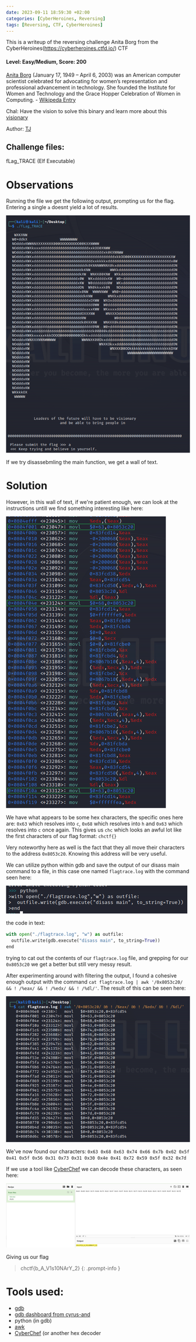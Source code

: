 ```yaml
---
date: 2023-09-11 18:59:30 +02:00
categories: [CyberHeroines, Reversing]
tags: [Reversing, CTF, CyberHeroines]
---
```

This is a writeup of the reversing challenge Anita Borg from the CyberHeroines(https://cyberheroines.ctfd.io/) CTF
#### Level: Easy/Medium, Score: 200
[Anita Borg](https://cyberheroines.ctfd.io/challenges#Anita%20Borg-32) (January 17, 1949 – April 6, 2003) was an American computer scientist celebrated for advocating for women’s representation and professional advancement in technology. She founded the Institute for Women and Technology and the Grace Hopper Celebration of Women in Computing. - [Wikipeda Entry](https://en.wikipedia.org/wiki/Anita_Borg)

Chal: Have the vision to solve this binary and learn more about this [visionary](https://www.youtube.com/watch?v=qMfELzvXpBo)

Author: [TJ](https://www.tjoconnor.org)

## Challenge files:

fLag_TRACE (Elf Executable)

# Observations
Running the file we get the following output, prompting us for the flag. Entering a single `a` doesnt yield a lot of results.

![1st run](/assets/images/CHCTF/Anita/1run.png)

If we try disassebmling the main function, we get a wall of text.

# Solution

However, in this wall of text, if we're patient enough, we can look at the instructions untill we find something interesting like here:

![chars found](/assets/images/CHCTF/Anita/chars_found.png)

We have what appears to be some hex characters, the specific ones here are: `0x63` which resolves into `c`, `0x68` which resolves into `h`
and `0x63` which resolves into `c` once again. This gives us `chc` which looks an awful lot like the first characters of our flag format: `chctf{}`

Very noteworthy here as well is the fact that they all move their characters to the address `0x8053c20`. Knowing this address will be very useful.

We can utilize python within gdb and save the output of our disass main command to a file, in this case one named `flagtrace.log` with the command seen here:

![save main dissass](/assets/images/CHCTF/Anita/dump_disass.png)

the code in text:

```python
with open("./flagtrace.log", "w") as outfile:
  outfile.write(gdb.execute("disass main", to_string=True))
end
```

trying to cat out the contents of our `flagtrace.log` file, and grepping for our `0x8053c20` we get a better but still very messy result.

After experimenting around with filtering the output, I found a cohesive enough output with the command `cat flagtrace.log | awk '/0x8053c20/ && ! /%eax/ && ! /%edx/ && ! /%dl/'`.
The result of this can be seen here:

![flag chars](/assets/images/CHCTF/Anita/characters.png)

We've now found our characters: `0x63 0x68 0x63 0x74 0x66 0x7b 0x62 0x5f 0x41 0x5f 0x56 0x31 0x73 0x31 0x30 0x4e 0x41 0x72 0x59 0x5f 0x32 0x7d`

If we use a tool like [CyberChef](https://gchq.github.io/CyberChef) we can decode these characters, as seen here:

![flag chars](/assets/images/CHCTF/Anita/cyberchef_flag.png)

Giving us our flag
> chctf{b_A_V1s10NArY_2}
{: .prompt-info }

# Tools used:
 - [gdb](https://www.sourceware.org/gdb/)
 - [gdb dashboard from cyrus-and](https://github.com/cyrus-and/gdb-dashboard)
 - python (in gdb)
 - [awk](https://www.gnu.org/software/gawk/manual/gawk.html)
 - [CyberChef](https://gchq.github.io/CyberChef) (or another hex decoder